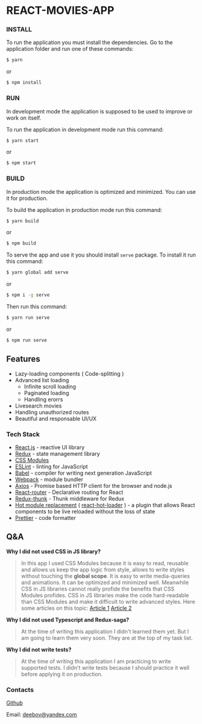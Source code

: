 # REACT-MOVIES-APP

### INSTALL

To run the application you must install the dependencies. Go to the application folder and run one of these commands:

```sh
$ yarn
```

or

```sh
$ npm install
```

### RUN

In development mode the application is supposed to be used to improve or work on itself.

To run the application in development mode run this command:

```sh
$ yarn start
```

or

```sh
$ npm start
```

### BUILD

In production mode the application is optimized and minimized. You can use it for production.

To build the application in production mode run this command:

```sh
$ yarn build
```

or

```sh
$ npm build
```

To serve the app and use it you should install `serve` package. To install it run this command:

```sh
$ yarn global add serve
```

or

```sh
$ npm i -g serve
```

Then run this command:

```sh
$ yarn run serve
```

or

```sh
$ npm run serve
```

## Features

- Lazy-loading components ( Code-splitting )
- Advanced list loading
  - Infinite scroll loading
  - Paginated loading
  - Handling erorrs
- Livesearch movies
- Handling unauthorized routes
- Beautiful and responsable UI/UX

### Tech Stack

- [React.js](https://reactjs.org/) - reactive UI library
- [Redux](https://redux.js.org/) - state management library
- [CSS Modules](https://github.com/css-modules/webpack-demo)
- [ESLint](https://eslint.org/) - linting for JavaScript
- [Babel](https://babeljs.io/) - compiler for writing next generation JavaScript
- [Webpack](https://webpack.js.org/) - module bundler
- [Axios](https://github.com/axios/axios) - Promise based HTTP client for the browser and node.js
- [React-router](https://github.com/ReactTraining/react-router) - Declarative routing for React
- [Redux-thunk](https://github.com/reduxjs/redux-thunk) - Thunk middleware for Redux
- [Hot module replacement](https://webpack.js.org/concepts/hot-module-replacement/) ( [react-hot-loader](https://github.com/gaearon/react-hot-loader) ) - a plugin that allows React components to be live reloaded without the loss of state
- [Prettier](https://prettier.io/) - code formatter

## Q&A

**Why I did not used CSS in JS library?**

> In this app I used CSS Modules because it is easy to read, reusable and allows us keep the app logic from style, allows to write styles without touching the **global scope**. It is easy to write media-queries and animations. It can be optimized and minimized well. Meanwhile CSS in JS libraries cannot really profide the benefits that CSS Modules profides. CSS in JS libraries make the code hard-readable than CSS Modules and make it difficult to write advanced styles. Here some articles on this topic: [Article 1](https://www.sparkpost.com/blog/why-chose-css-modules/) [Article 2](https://medium.com/@gajus/stop-using-css-in-javascript-for-web-development-fa32fb873dcc)

**Why I did not used Typescript and Redux-saga?**

> At the time of writing this application I didn't learned them yet. But I am going to learn them very soon. They are at the top of my task list.

**Why I did not write tests?**

> At the time of writing this application I am practicing to write supported tests. I didn't write tests because I should practice it well before applying it on production.

### Contacts

[Github](https://github.com/deebov)

Email: deebov@yandex.com
